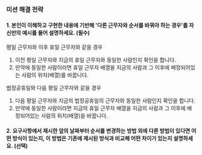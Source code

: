 ### 미션 해결 전략

#### 1. 본인이 이해하고 구현한 내용에 기반해 '다른 근무자와 순서를 바꿔야 하는 경우'를 자신만의 예시를 들어 설명하세요. (필수)

평일 근무자와 이후 휴일 근무자와 같을 경우 
1. 이전 평일 근무자와 지금의 휴일 근무자와 동일한 사람인지 확인을 합니다.
2. 만약에 동일한 사람이라면 휴일 근무자 배열을 지금의 사람과 그 이후에 배정되어있는 사람의 위치(배열)를 바꿉니다.

법정공휴일와 다음 평일 근무자와 같을 경우
1. 다음 평일 근무자와 지금의 법정공휴일의 근무자와 동일한 사람인지 확인을 합니다.
2. 만약에 동일한 사람이라면 지금의 휴일 근무자 배열을 지금의 사람과 그 이후에 배정되어있는 사람의 위치(배열)을 바꿉니다.


#### 2. 요구사항에서 제시한 앞의 날짜부터 순서를 변경하는 방법 외에 다른 방법이 있다면 어떤 방식이 있는지, 이 방법은 기존에 제시된 방식과 비교해 어떤 차이가 있는지 설명하세요. (선택)
